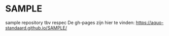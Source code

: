 # SAMPLE
sample repository tbv respec
De gh-pages zijn hier te vinden: https://aquo-standaard.github.io/SAMPLE/
